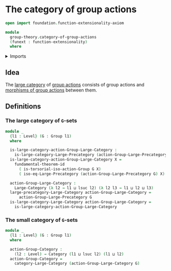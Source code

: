 # The category of group actions

```agda
open import foundation.function-extensionality-axiom

module
  group-theory.category-of-group-actions
  (funext : function-extensionality)
  where
```

<details><summary>Imports</summary>

```agda
open import category-theory.categories funext
open import category-theory.isomorphisms-in-large-precategories funext
open import category-theory.large-categories funext
open import category-theory.large-precategories funext
open import category-theory.precategories funext

open import foundation.dependent-pair-types
open import foundation.fundamental-theorem-of-identity-types
open import foundation.universe-levels

open import group-theory.group-actions funext
open import group-theory.groups funext
open import group-theory.homomorphisms-group-actions funext
open import group-theory.isomorphisms-group-actions funext
open import group-theory.precategory-of-group-actions funext
```

</details>

## Idea

The [large category](category-theory.large-categories.md) of
[group actions](group-theory.group-actions.md) consists of group actions and
[morphisms of group actions](group-theory.homomorphisms-group-actions.md)
between them.

## Definitions

### The large category of `G`-sets

```agda
module _
  {l1 : Level} (G : Group l1)
  where

  is-large-category-action-Group-Large-Category :
    is-large-category-Large-Precategory (action-Group-Large-Precategory G)
  is-large-category-action-Group-Large-Category X =
    fundamental-theorem-id
      ( is-torsorial-iso-action-Group G X)
      ( iso-eq-Large-Precategory (action-Group-Large-Precategory G) X)

  action-Group-Large-Category :
    Large-Category (λ l2 → l1 ⊔ lsuc l2) (λ l2 l3 → l1 ⊔ l2 ⊔ l3)
  large-precategory-Large-Category action-Group-Large-Category =
      action-Group-Large-Precategory G
  is-large-category-Large-Category action-Group-Large-Category =
    is-large-category-action-Group-Large-Category
```

### The small category of `G`-sets

```agda
module _
  {l1 : Level} (G : Group l1)
  where

  action-Group-Category :
    (l2 : Level) → Category (l1 ⊔ lsuc l2) (l1 ⊔ l2)
  action-Group-Category =
    category-Large-Category (action-Group-Large-Category G)
```
